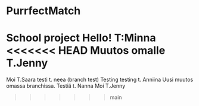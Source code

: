# PurrfectMatch

School project
Hello! T:Minna
<<<<<<< HEAD
Muutos omalle T.Jenny
=======
Moi T.Saara
testi t. neea (branch test)
Testing testing t. Anniina
Uusi muutos omassa branchissa.
Testiä t. Nanna 
Moi T.Jenny
>>>>>>> main
